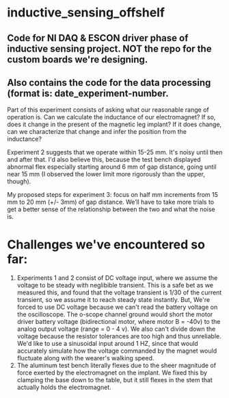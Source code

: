 # inductive_sensing_offshelf
## Code for NI DAQ &amp; ESCON driver phase of inductive sensing project. NOT the repo for the custom boards we're designing.

## Also contains the code for the data processing (format is: date_experiment-number.

Part of this experiment consists of asking what our reasonable range of operation is. 
Can we calculate the inductance of our electromagnet? If so, does it change in the present of the magnetic leg implant? 
If it does change, can we characterize that change and infer the position from the inductance?

Experiment 2 suggests that we operate within 15-25 mm. 
It's noisy until then and after that. I'd also believe this, because the test bench displayed abnormal flex especially starting around 6 mm of gap distance, going until near 15 mm (I observed the lower limit more rigorously than the upper, though).

My proposed steps for experiment 3: focus on half mm increments from 15 mm to 20 mm (+/- 3mm) of gap distance. We’ll have to take more trials to get a better sense of the relationship between the two and what the noise is. 

# Challenges we've encountered so far:
1. Experiments 1 and 2 consist of DC voltage input, where we assume the voltage to be steady with neglibible transient. This is a safe bet as we measured this, and found that the voltage transient is 1/30 of the current transient, so we assume it to reach steady state instantly. But, We're forced to use DC voltage because we can't read the battery voltage on the oscilloscope. The o-scope channel ground would short the motor driver battery voltage (bidirectional motor, where motor B = -40v) to the analog output voltage (range = 0 - 4 v). We also can't divide down the voltage because the resistor tolerances are too high and thus unreliable. We'd like to use a sinusoidal input around 1 HZ, since that would accurately simulate how the voltage commanded by the magnet would fluctuate along with the wearer's walking speed. 
2. The aluminum test bench literally flexes due to the sheer magnitude of force exerted by the electromagnet on the implant. We fixed this by clamping the base down to the table, but it still flexes in the stem that actually holds the electromagnet. 
